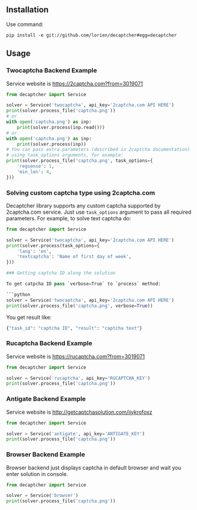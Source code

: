 ## Installation

Use command:

```shell
pip install -e git://github.com/lorien/decaptcher#egg=decaptcher
```

## Usage

### Twocaptcha Backend Example

Service website is https://2captcha.com?from=3019071

```python
from decaptcher import Service

solver = Service('twocaptcha', api_key='2captcha.com API HERE')
print(solver.process_file('captcha.png'))
# or
with open('captcha.png') as inp:
    print(solver.process(inp.read()))
# or
with open('captcha.png') as inp:
    print(solver.process(inp))
# You can pass extra parameters (described in 2captcha documentation)
# using task_options arguments, for example:
print(solver.process_file('captcha.png', task_options={
    'regsense': 1,
    'min_len': 4,
}))

```

### Solving custom captcha type using 2captcha.com

Decaptcher library supports any custom captcha supported by 2captcha.com service.
Just use `task_options` argument to pass all required parameters. 
For example, to solve text captcha do:
```python
from decaptcher import Service

solver = Service('twocaptcha', api_key='2captcha.com API HERE')
print(solver.process(task_options={
    'lang': 'en',
    'textcaptcha': 'Name of first day of week',
}))

### Getting captcha ID along the solution

To get catpcha ID pass `verbose=True` to `process` method:

```python
solver = Service('twocaptcha', api_key='2captcha.com API HERE')
print(solver.process_file('captcha.png', verbose=True))
````

You get result like:
```python
{"task_id": "captcha ID", "result": "captcha text"}
```


### Rucaptcha Backend Example

Service website is https://rucaptcha.com?from=3019071

```python
from decaptcher import Service

solver = Service('rucaptcha', api_key='RUCAPTCHA_KEY')
print(solver.process_file('captcha.png'))
```


### Antigate Backend Example

Service website is http://getcaptchasolution.com/ijykrofoxz

```python
from decaptcher import Service

solver = Service('antigate', api_key='ANTIGATE_KEY')
print(solver.process_file('captcha.png'))
```


### Browser Backend Example

Browser backend just displays captcha in default browser and wait you enter solution in console.

```python
from decaptcher import Service

solver = Service('browser')
print(solver.process_file('captcha.png'))
```
